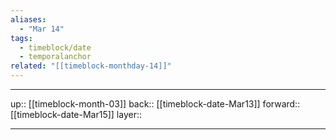 ```yaml
---
aliases:
  - "Mar 14"
tags:
  - timeblock/date
  - temporalanchor
related: "[[timeblock-monthday-14]]"
---
```




***

up:: [[timeblock-month-03]]
back:: [[timeblock-date-Mar13]]
forward:: [[timeblock-date-Mar15]]
layer:: 

***
